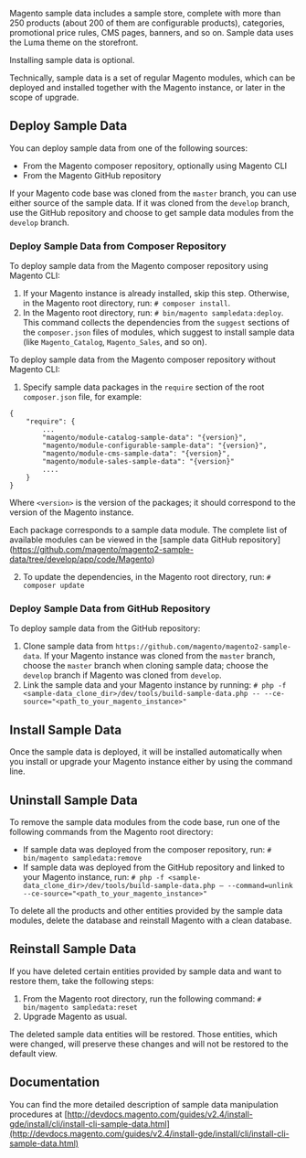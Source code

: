 Magento sample data includes a sample store, complete with more than 250 products (about 200 of them are configurable products), categories, promotional price rules, CMS pages, banners, and so on. Sample data uses the Luma theme on the storefront.

Installing sample data is optional.

Technically, sample data is a set of regular Magento modules, which can be deployed and installed together with the Magento instance, or later in the scope of upgrade.

## Deploy Sample Data
You can deploy sample data from one of the following sources:

* From the Magento composer repository, optionally using Magento CLI
* From the Magento GitHub repository

If your Magento code base was cloned from the `master` branch, you can use either source of the sample data. If it was cloned from the `develop` branch, use the GitHub repository and choose to get sample data modules from the `develop` branch.

### Deploy Sample Data from Composer Repository

To deploy sample data from the Magento composer repository using Magento CLI:

1. If your Magento instance is already installed, skip this step. Otherwise, in the Magento root directory, run: `# composer install`.
2. In the Magento root directory, run: `# bin/magento sampledata:deploy`. This command collects the dependencies from the `suggest` sections of the `composer.json` files of modules, which suggest to install sample data (like `Magento_Catalog`, `Magento_Sales`, and so on).

To deploy sample data from the Magento composer repository without Magento CLI:

1. Specify sample data packages in the `require` section of the root `composer.json` file, for example:
```
{
    "require": {
        ...
        "magento/module-catalog-sample-data": "{version}",
        "magento/module-configurable-sample-data": "{version}",
        "magento/module-cms-sample-data": "{version}",
        "magento/module-sales-sample-data": "{version}"
        ....
    }
}
```

Where `<version>` is the version of the packages; it should correspond to the version of the Magento instance.

Each package corresponds to a sample data module. The complete list of available modules can be viewed in the [sample data GitHub repository] (https://github.com/magento/magento2-sample-data/tree/develop/app/code/Magento)

2. To update the dependencies, in the Magento root directory, run: `# composer update`

### Deploy Sample Data from GitHub Repository

To deploy sample data from the GitHub repository:

1. Clone sample data from `https://github.com/magento/magento2-sample-data`. If your Magento instance was cloned from the `master` branch, choose the `master` branch when cloning sample data; choose the `develop` branch if Magento was cloned from `develop`.
2. Link the sample data and your Magento instance by running: `# php -f <sample-data_clone_dir>/dev/tools/build-sample-data.php -- --ce-source="<path_to_your_magento_instance>"`

## Install Sample Data
Once the sample data is deployed, it will be installed automatically when you install or upgrade your Magento instance either by using the command line.

## Uninstall Sample Data
To remove the sample data modules from the code base, run one of the following commands from the Magento root directory:

* If sample data was deployed from the composer repository, run: `# bin/magento sampledata:remove`
* If sample data was deployed from the GitHub repository and linked to your Magento instance, run:
`# php -f <sample-data_clone_dir>/dev/tools/build-sample-data.php – --command=unlink --ce-source="<path_to_your_magento_instance>"`

To delete all the products and other entities provided by the sample data modules, delete the database and reinstall Magento with a clean database.

## Reinstall Sample Data
If you have deleted certain entities provided by sample data and want to restore them, take the following steps:

1. From the Magento root directory, run the following command: `# bin/magento sampledata:reset`
2. Upgrade Magento as usual.

The deleted sample data entities will be restored. Those entities, which were changed, will preserve these changes and will not be restored to the default view.

## Documentation
You can find the more detailed description of sample data manipulation procedures at [http://devdocs.magento.com/guides/v2.4/install-gde/install/cli/install-cli-sample-data.html](http://devdocs.magento.com/guides/v2.4/install-gde/install/cli/install-cli-sample-data.html)
